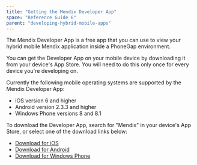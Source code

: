 ```yaml
---
title: "Getting the Mendix Developer App"
space: "Reference Guide 6"
parent: "developing-hybrid-mobile-apps"
---
```



The Mendix Developer App is a free app that you can use to view your hybrid mobile Mendix application inside a PhoneGap environment.

You can get the Developer App on your mobile device by downloading it from your device's App Store. You will need to do this only once for every device you're developing on.

Currently the following mobile operating systems are supported by the Mendix Developer App:

*   iOS version 6 and higher
*   Android version 2.3.3 and higher
*   Windows Phone versions 8 and 8.1

To download the Developer App, search for "Mendix" in your device's App Store, or select one of the download links below:

*   [Download for iOS](https://itunes.apple.com/us/app/mendix-developer-app/id922423316)
*   [Download for Android](https://play.google.com/store/apps/details?id=com.mendix.MendixDeveloperApp&hl=en)
*   [Download for Windows Phone](http://www.windowsphone.com/en-in/store/app/mendixdeveloperapp/349d987a-dddb-4d1f-91e3-a3715ee0fc0e)
